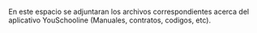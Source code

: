 En este espacio se adjuntaran los archivos correspondientes acerca del aplicativo YouSchooline (Manuales, contratos, codigos, etc).
